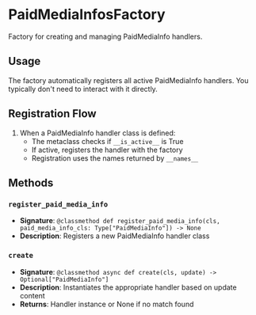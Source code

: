 # PaidMediaInfosFactory

Factory for creating and managing PaidMediaInfo handlers.

## Usage

The factory automatically registers all active PaidMediaInfo handlers. 
You typically don't need to interact with it directly.

## Registration Flow

1. When a PaidMediaInfo handler class is defined:
   - The metaclass checks if `__is_active__` is True
   - If active, registers the handler with the factory
   - Registration uses the names returned by `__names__`

## Methods

### `register_paid_media_info`
- **Signature**: `@classmethod def register_paid_media_info(cls, paid_media_info_cls: Type["PaidMediaInfo"]) -> None`
- **Description**: Registers a new PaidMediaInfo handler class

### `create`
- **Signature**: `@classmethod async def create(cls, update) -> Optional["PaidMediaInfo"]`
- **Description**: Instantiates the appropriate handler based on update content
- **Returns**: Handler instance or None if no match found
